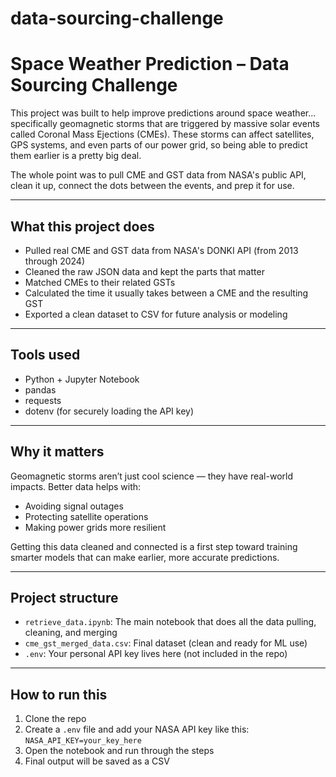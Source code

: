 # data-sourcing-challenge
# Space Weather Prediction – Data Sourcing Challenge

This project was built to help improve predictions around space weather... specifically geomagnetic storms that are triggered by massive solar events called Coronal Mass Ejections (CMEs). These storms can affect satellites, GPS systems, and even parts of our power grid, so being able to predict them earlier is a pretty big deal.

The whole point was to pull CME and GST data from NASA's public API, clean it up, connect the dots between the events, and prep it for use.

---

## What this project does

- Pulled real CME and GST data from NASA's DONKI API (from 2013 through 2024)
- Cleaned the raw JSON data and kept the parts that matter
- Matched CMEs to their related GSTs
- Calculated the time it usually takes between a CME and the resulting GST
- Exported a clean dataset to CSV for future analysis or modeling

---

## Tools used

- Python + Jupyter Notebook
- pandas
- requests
- dotenv (for securely loading the API key)

---

## Why it matters

Geomagnetic storms aren’t just cool science — they have real-world impacts. Better data helps with:

- Avoiding signal outages
- Protecting satellite operations
- Making power grids more resilient

Getting this data cleaned and connected is a first step toward training smarter models that can make earlier, more accurate predictions.

---

## Project structure

- `retrieve_data.ipynb`: The main notebook that does all the data pulling, cleaning, and merging
- `cme_gst_merged_data.csv`: Final dataset (clean and ready for ML use)
- `.env`: Your personal API key lives here (not included in the repo)

---

## How to run this

1. Clone the repo
2. Create a `.env` file and add your NASA API key like this:  
   `NASA_API_KEY=your_key_here`
3. Open the notebook and run through the steps
4. Final output will be saved as a CSV
